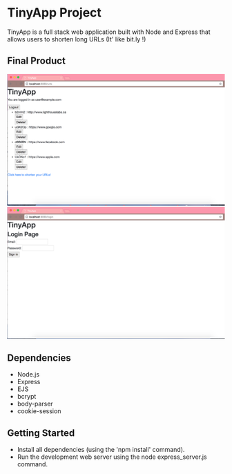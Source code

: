 # TinyApp Project

TinyApp is a full stack web application built with Node and Express that allows users to shorten long URLs (It' like bit.ly !)

## Final Product

![Screenshot of URLs page](https://github.com/cshing/tinyApp/blob/master/docs/urls-logged-in-page.png?raw=true)
![Screenshot of Login page](https://github.com/cshing/tinyApp/blob/master/docs/login-page.png?raw=true)

## Dependencies

- Node.js
- Express
- EJS
- bcrypt
- body-parser
- cookie-session

## Getting Started

- Install all dependencies (using the 'npm install' command).
- Run the development web server using the node express_server.js command.
